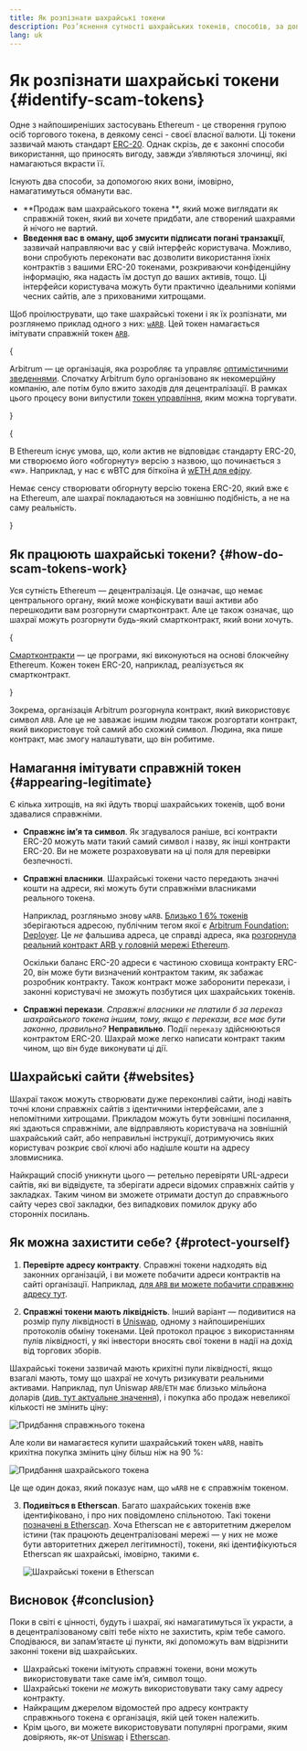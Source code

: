 ```yaml
---
title: Як розпізнати шахрайські токени
description: Роз’яснення сутності шахрайських токенів, способів, за допомогою яких вони намагаються виглядати справжніми, і методів їх уникнення.
lang: uk
---
```


# Як розпізнати шахрайські токени \{#identify-scam-tokens}

Одне з найпоширеніших застосувань Ethereum - це створення групою осіб торгового токена, в деякому сенсі - своєї власної валюти. Ці токени зазвичай мають стандарт [ERC-20](/developers/docs/standards/tokens/erc-20/). Однак скрізь, де є законні способи використання, що приносять вигоду, завжди з’являються злочинці, які намагаються вкрасти її.

Існують два способи, за допомогою яких вони, імовірно, намагатимуться обманути вас.

- **Продаж вам шахрайського токена **, який може виглядати як справжній токен, який ви хочете придбати, але створений шахраями й нічого не вартий.
- **Введення вас в оману, щоб змусити підписати погані транзакції**, зазвичай направляючи вас у свій інтерфейс користувача. Можливо, вони спробують переконати вас дозволити використання їхніх контрактів з вашими ERC-20 токенами, розкриваючи конфіденційну інформацію, яка надасть їм доступ до ваших активів, тощо. Ці інтерфейси користувача можуть бути практично ідеальними копіями чесних сайтів, але з прихованими хитрощами.

Щоб проілюструвати, що таке шахрайські токени і як їх розпізнати, ми розглянемо приклад одного з них: [`wARB`](https://etherscan.io/token/0xb047c8032b99841713b8e3872f06cf32beb27b82). Цей токен намагається імітувати справжній токен [`ARB`](https://etherscan.io/address/0xb50721bcf8d664c30412cfbc6cf7a15145234ad1).

{
<ExpandableCard
title="Що таке ARB?"
contentPreview=''>

Arbitrum — це організація, яка розробляє та управляє <a href="/developers/docs/scaling/optimistic-rollups/">оптимістичними зведеннями</a>. Спочатку Arbitrum було організовано як некомерційну компанію, але потім було вжито заходів для децентралізації. В рамках цього процесу вони випустили <a href="/dao/#token-based-membership">токен управління</a>, яким можна торгувати.

</ExpandableCard>
}

{
<ExpandableCard
title="Чому шахрайський токен називається wARB?"
contentPreview=''>

В Ethereum існує умова, що, коли актив не відповідає стандарту ERC-20, ми створюємо його «обгорнуту» версію з назвою, що починається з «w». Наприклад, у нас є wBTC для біткоїна й <a href="https://cointelegraph.com/news/what-is-wrapped-ethereum-weth-and-how-does-it-work"> wETH для ефіру</a>.

Немає сенсу створювати обгорнуту версію токена ERC-20, який вже є на Ethereum, але шахраї покладаються на зовнішню подібність, а не на саму реальність.

</ExpandableCard>
}

## Як працюють шахрайські токени? \{#how-do-scam-tokens-work}

Уся сутність Ethereum — децентралізація. Це означає, що немає центрального органу, який може конфіскувати ваші активи або перешкодити вам розгорнути смартконтракт. Але це також означає, що шахраї можуть розгорнути будь-який смартконтракт, який вони хочуть.

{
<ExpandableCard
title="Що таке розумні контракти?"
contentPreview=''>

<a href="/developers/docs/smart-contracts/">Смартконтракти</a> — це програми, які виконуються на основі блокчейну Ethereum. Кожен токен ERC-20, наприклад, реалізується як смартконтракт.

</ExpandableCard>
}

Зокрема, організація Arbitrum розгорнула контракт, який використовує символ `ARB`. Але це не заважає іншим людям також розгортати контракт, який використовує той самий або схожий символ. Людина, яка пише контракт, має змогу налаштувати, що він робитиме.

## Намагання імітувати справжній токен \{#appearing-legitimate}

Є кілька хитрощів, на які йдуть творці шахрайських токенів, щоб вони здавалися справжніми.

- **Справжнє ім’я та символ**. Як згадувалося раніше, всі контракти ERC-20 можуть мати такий самий символ і назву, як інші контракти ERC-20. Ви не можете розраховувати на ці поля для перевірки безпечності.

- **Справжні власники**. Шахрайські токени часто передають значні кошти на адреси, які можуть бути справжніми власниками реального токена.

  Наприклад, розгляньмо знову `wARB`. [Близько 1 6% токенів](https://etherscan.io/token/0xb047c8032b99841713b8e3872f06cf32beb27b82?a=0x1c8db745abe3c8162119b9ef2c13864cd1fdd72f) зберігаються адресою, публічним тегом якої є [Arbitrum Foundation: Deployer](https://etherscan.io/address/0x1c8db745abe3c8162119b9ef2c13864cd1fdd72f). Це _не_ фальшива адреса, це справді адреса, яка [розгорнула реальний контракт ARB у головній мережі Ethereum](https://etherscan.io/tx/0x242b50ab4fe9896cb0439cfe6e2321d23feede7eeceb31aa2dbb46fc06ed2670).

  Оскільки баланс ERC-20 адреси є частиною сховища контракту ERC-20, він може бути визначений контрактом таким, як забажає розробник контракту. Також контракт може заборонити перекази, і законні користувачі не зможуть позбутися цих шахрайських токенів.

- **Справжні перекази**. _Справжні власники не платили б за переказ шахрайського токена іншим, тому, якщо є перекази, все має бути законно, правильно?_ **Неправильно**. Події `переказу` здійснюються контрактом ERC-20. Шахрай може легко написати контракт таким чином, що він буде виконувати ці дії.

## Шахрайські сайти \{#websites}

Шахраї також можуть створювати дуже переконливі сайти, іноді навіть точні клони справжніх сайтів з ідентичними інтерфейсами, але з непомітними хитрощами. Прикладом можуть бути зовнішні посилання, які здаються справжніми, але відправляють користувача на зовнішній шахрайський сайт, або неправильні інструкції, дотримуючись яких користувач розкриє свої ключі або надішле кошти на адресу зловмисника.

Найкращий спосіб уникнути цього — ретельно перевіряти URL-адреси сайтів, які ви відвідуєте, та зберігати адреси відомих справжніх сайтів у закладках. Таким чином ви зможете отримати доступ до справжнього сайту через свої закладки, без випадкових помилок друку або сторонніх посилань.

## Як можна захистити себе? \{#protect-yourself}

1. **Перевірте адресу контракту**. Справжні токени надходять від законних організацій, і ви можете побачити адреси контрактів на сайті організації. Наприклад, [для `ARB` ви можете побачити справжню адресу тут](https://docs.arbitrum.foundation/deployment-addresses#token).

2. **Справжні токени мають ліквідність**. Інший варіант — подивитися на розмір пулу ліквідності в [Uniswap](https://uniswap.org/), одному з найпоширеніших протоколів обміну токенами. Цей протокол працює з використанням пулів ліквідності, у які інвестори вносять свої токени в надії на дохід від торгових зборів.

Шахрайські токени зазвичай мають крихітні пули ліквідності, якщо взагалі мають, тому що шахраї не хочуть ризикувати реальними активами. Наприклад, пул Uniswap `ARB`/`ETH` має близько мільйона доларів ([див. тут актуальне значення](https://info.uniswap.org/#/pools/0x755e5a186f0469583bd2e80d1216e02ab88ec6ca)), і покупка або продаж невеликої кількості не змінить ціну:

![Придбання справжнього токена](./uniswap-real.png)

Але коли ви намагаєтеся купити шахрайський токен `wARB`, навіть крихітна покупка змінить ціну більш ніж на 90 %:

![Придбання шахрайського токена](./uniswap-scam.png)

Це ще один доказ, який показує нам, що `wARB` не є справжнім токеном.

3. **Подивіться в Etherscan**. Багато шахрайських токенів вже ідентифіковано, і про них повідомлено спільнотою. Такі токени [позначені в Etherscan](https://info.etherscan.com/etherscan-token-reputation/). Хоча Etherscan не є авторитетним джерелом істини (так працюють децентралізовані мережі — у них не може бути авторитетних джерел легітимності), токени, які ідентифікуються Etherscan як шахрайські, імовірно, такими є.

   ![Шахрайські токени в Etherscan](./etherscan-scam.png)

## Висновок \{#conclusion}

Поки в світі є цінності, будуть і шахраї, які намагатимуться їх украсти, а в децентралізованому світі тебе ніхто не захистить, крім тебе самого. Сподіваюся, ви запам’ятаєте ці пункти, які допоможуть вам відрізнити законні токени від шахрайських.

- Шахрайські токени імітують справжні токени, вони можуть використовувати таке саме ім’я, символ тощо.
- Шахрайські токени _не можуть_ використовувати таку саму адресу контракту.
- Найкращим джерелом відомостей про адресу контракту справжнього токена є організація, якій цей токен належить.
- Крім цього, ви можете використовувати популярні програми, яким довіряють, як-от [Uniswap](https://app.uniswap.org/#/swap) і [Etherscan](https://etherscan.io/).
